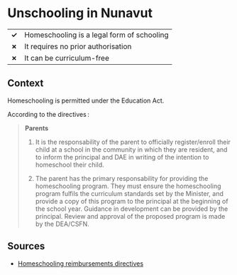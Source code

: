 # Unschooling in Nunavut
| | |
|-|-|
| __✓__ | Homeschooling is a legal form of schooling |
| __✗__ | It requires no prior authorisation |
| __✗__ | It can be curriculum-free |

## Context

Homeschooling is permitted under the Education Act.

According to the directives :

> **Parents**
> 
> 1. It is the responsability of the parent to officially register/enroll their child at a school in the community in which they are
> resident, and to inform the principal and DAE in writing of the intention to homeschool their child.
> 
> 2. The parent has the primary responsability for providing the homeschooling program. They must ensure the homeschooling program fulfils
> the curriculum standards set by the Minister, and provide a copy of this program to the principal at the beginning of the
> school year. Guidance in development can be provided by the principal. Review and approval of the proposed program is made
> by the DEA/CSFN.
> 
## Sources

* [Homeschooling reimbursements directives](https://www.gov.nu.ca/sites/default/files/homeschooling_reimbursements_directive.pdf)
